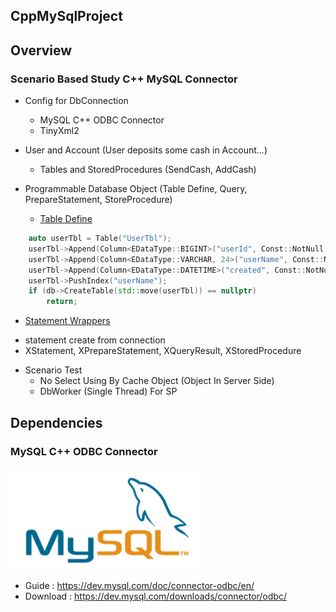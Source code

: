 ## CppMySqlProject
 
## Overview
### Scenario Based Study C++ MySQL Connector
+ Config for DbConnection
	- MySQL C++ ODBC Connector
	- TinyXml2

+ User and Account (User deposits some cash in Account...)
	- Tables and StoredProcedures (SendCash, AddCash)

+ Programmable Database Object (Table Define, Query, PrepareStatement, StoreProcedure)
	- <u>Table Define</u>
```cpp
	auto userTbl = Table("UserTbl");
	userTbl->Append(Column<EDataType::BIGINT>("userId", Const::NotNull, Const::Auto, Const::Pk));
	userTbl->Append(Column<EDataType::VARCHAR, 24>("userName", Const::NotNull, Const::Unique));
	userTbl->Append(Column<EDataType::DATETIME>("created", Const::NotNull));
	userTbl->PushIndex("userName");
	if (db->CreateTable(std::move(userTbl)) == nullptr)
		return;
```
   - <u>Statement Wrappers</u>
   * statement create from connection 
   * XStatement, XPrepareStatement, XQueryResult, XStoredProcedure 

+ Scenario Test
	- No Select Using By Cache Object (Object In Server Side)
	- DbWorker (Single Thread) For SP

## Dependencies
### MySQL C++ ODBC Connector
![MySQL Connector](./mysql.png)
- Guide : https://dev.mysql.com/doc/connector-odbc/en/
- Download : https://dev.mysql.com/downloads/connector/odbc/
